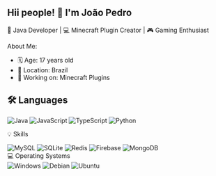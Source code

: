 ## Hii people! 👋 I'm João Pedro

🌟 Java Developer | 💻 Minecraft Plugin Creator | 🎮 Gaming Enthusiast

About Me:
 - 🗓 Age: 17 years old
 - 📍 Location: Brazil
 - 🔭 Working on: Minecraft Plugins

<h2>🛠️ Languages</h2>
<div> 
 <img src="https://camo.githubusercontent.com/bea90da226e09b503e6c8fde824f4816b98dcf30cd31e803006bf6335af06890/68747470733a2f2f696d672e736869656c64732e696f2f62616467652f6a6176612d2532334544384230302e7376673f7374796c653d666f722d7468652d6261646765266c6f676f3d6f70656e6a646b266c6f676f436f6c6f723d7768697465" alt="Java" data-canonical-src="https://img.shields.io/badge/java-%23ED8B00.svg?style=for-the-badge&amp;logo=openjdk&amp;logoColor=white" style="max-width: 100%;">
 <img src="https://img.shields.io/badge/JavaScript-F7DF1E?style=for-the-badge&logo=javascript&logoColor=black" alt="JavaScript" />
 <img src="https://img.shields.io/badge/TypeScript-007ACC?style=for-the-badge&logo=typescript&logoColor=white" alt="TypeScript" /> 
 <img src="https://img.shields.io/badge/Python-3776AB?style=for-the-badge&logo=python&logoColor=white" alt="Python" /> 
</div>

💡 Skills
<div> <img src="https://img.shields.io/badge/MySQL-4479A1?style=for-the-badge&logo=mysql&logoColor=white" alt="MySQL" /> <img src="https://img.shields.io/badge/SQLite-003B57?style=for-the-badge&logo=sqlite&logoColor=white" alt="SQLite" /> <img src="https://img.shields.io/badge/Redis-DC382D?style=for-the-badge&logo=redis&logoColor=white" alt="Redis" /> <img src="https://img.shields.io/badge/Firebase-FFCA28?style=for-the-badge&logo=firebase&logoColor=black" alt="Firebase" /> <img src="https://img.shields.io/badge/MongoDB-47A248?style=for-the-badge&logo=mongodb&logoColor=white" alt="MongoDB" /> </div>
💻 Operating Systems
<div> <img src="https://img.shields.io/badge/Windows-0078D6?style=for-the-badge&logo=windows&logoColor=white" alt="Windows" /> <img src="https://img.shields.io/badge/Debian-A81D33?style=for-the-badge&logo=debian&logoColor=white" alt="Debian" /> <img src="https://img.shields.io/badge/Ubuntu-E95420?style=for-the-badge&logo=ubuntu&logoColor=white" alt="Ubuntu" /> </div>
